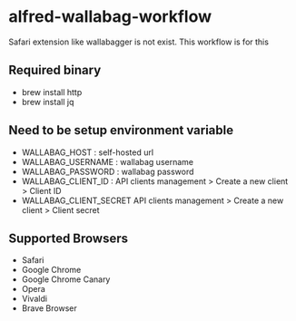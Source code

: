 # alfred-wallabag-workflow

Safari extension like wallabagger is not exist.
This workflow is for this

## Required binary
- brew install http
- brew install jq

## Need to be setup environment variable
- WALLABAG_HOST : self-hosted url
- WALLABAG_USERNAME : wallabag username
- WALLABAG_PASSWORD : wallabag password
- WALLABAG_CLIENT_ID :
  API clients management > Create a new client > Client ID
- WALLABAG_CLIENT_SECRET
  API clients management > Create a new client > Client secret


## Supported Browsers
- Safari
- Google Chrome
- Google Chrome Canary
- Opera
- Vivaldi
- Brave Browser
